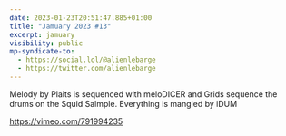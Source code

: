 ```yaml
---
date: 2023-01-23T20:51:47.885+01:00
title: "Jamuary 2023 #13"
excerpt: jamuary
visibility: public
mp-syndicate-to:
  - https://social.lol/@alienlebarge
  - https://twitter.com/alienlebarge
---
```

Melody by Plaits is sequenced with meloDICER and Grids sequence the drums on the Squid Salmple. Everything is mangled by iDUM

https://vimeo.com/791994235
